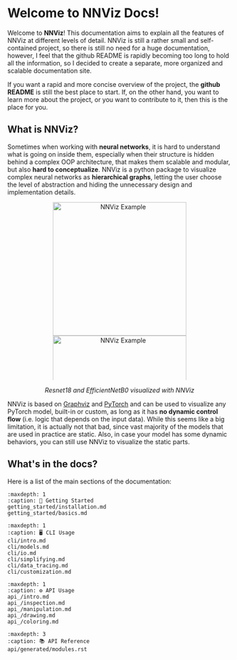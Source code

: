 #  Welcome to NNViz Docs!

Welcome to **NNViz**! This documentation aims to explain all the features of NNViz at different levels of detail. NNViz is still a rather small and self-contained project, so there is still no need for a huge documentation, however, I feel that the github README is rapidly becoming too long to hold all the information, so I decided to create a separate, more organized and scalable documentation site.

If you want a rapid and more concise overview of the project, the **github README** is still the best place to start. If, on the other hand, you want to learn more about the project, or you want to contribute to it, then this is the place for you.

## What is NNViz?

Sometimes when working with **neural networks**, it is hard to understand what is going on inside them, especially when their structure is hidden behind a complex OOP architecture, that makes them scalable and modular, but also **hard to conceptualize**. NNViz is a python package to visualize complex neural networks as **hierarchical graphs**, letting the user choose the level of abstraction and hiding the unnecessary design and implementation details. 

<p align="center" style="overflow-y:scroll; height:400px;">
    <img align="top" src="_static/resnet18.svg" alt="NNViz Example" width="300"/>
    <img align="top" src="_static/effnetb0.svg" alt="NNViz Example" width="300"/>
</p>
<p align="center"><i>Resnet18 and EfficientNetB0 visualized with NNViz</i></p>

NNViz is based on [Graphviz](https://graphviz.org/) and [PyTorch](https://pytorch.org/) and can be used to visualize any PyTorch model, built-in or custom, as long as it has **no dynamic control flow** (i.e. logic that depends on the input data). While this seems like a big limitation, it is actually not that bad, since vast majority of the models that are used in practice are static. Also, in case your model has some dynamic behaviors, you can still use NNViz to visualize the static parts.

## What's in the docs?

Here is a list of the main sections of the documentation:

```{toctree}
:maxdepth: 1
:caption: 🚀 Getting Started
getting_started/installation.md
getting_started/basics.md
```

```{toctree}	
:maxdepth: 1
:caption: 🖥️ CLI Usage
cli/intro.md
cli/models.md
cli/io.md
cli/simplifying.md
cli/data_tracing.md
cli/customization.md
```

```{toctree}
:maxdepth: 1
:caption: ⚙️ API Usage
api_/intro.md
api_/inspection.md
api_/manipulation.md
api_/drawing.md
api_/coloring.md
```

```{toctree}
:maxdepth: 3
:caption: 📚 API Reference
api/generated/modules.rst
```